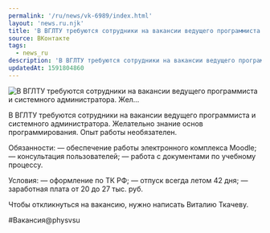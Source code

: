 ```yaml
---
permalink: '/ru/news/vk-6989/index.html'
layout: 'news.ru.njk'
title: 'В ВГЛТУ требуются сотрудники на вакансии ведущего программиста и системного администратора. Жел…'
source: ВКонтакте
tags:
  - news_ru
description: 'В ВГЛТУ требуются сотрудники на вакансии ведущего программиста и системного администратора. Жел…'
updatedAt: 1591804860
---
```

![В ВГЛТУ требуются сотрудники на вакансии ведущего программиста и системного администратора. Жел…](https://sun9-47.userapi.com/impg/_JI2_uqNr2L5lZMGnxLxGZLTTb2bN1eJYzjLag/oQtEXTtV-eI.jpg?size=1280x817&quality=96&proxy=1&sign=3396e10ce8ccdde504be9a6fdc477683&c_uniq_tag=x9A21xHfEYonpegSVX4_A1BpLKDMqX2pfMzzNsEISew&type=album)

В ВГЛТУ требуются сотрудники на вакансии ведущего программиста и системного администратора. Желательно знание основ программирования. Опыт работы необязателен.

Обязанности:
— обеспечение работы электронного комплекса Moodle;
— консультация пользователей;
— работа с документами по учебному процессу.

Условия:‌
— оформление по ТК РФ;
— отпуск всегда летом 42 дня;
— заработная плата от 20 до 27 тыс. руб.

Чтобы откликнуться на вакансию, нужно написать Виталию Ткачеву.

#Вакансия@physvsu
